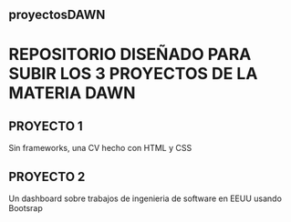 ## proyectosDAWN


# REPOSITORIO DISEÑADO PARA SUBIR LOS 3 PROYECTOS DE LA MATERIA DAWN

## PROYECTO 1

Sin frameworks, una CV hecho con HTML y CSS

## PROYECTO 2

Un dashboard sobre trabajos de ingenieria de software en EEUU usando Bootsrap



